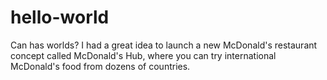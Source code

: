 # hello-world
Can has worlds?
I had a great idea to launch a new McDonald's restaurant concept called McDonald's Hub, where you can try international McDonald's food from dozens of countries.
